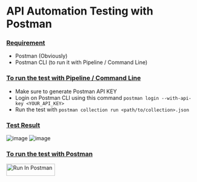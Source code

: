 # API Automation Testing with Postman

<h3><ins> Requirement </h3>

- Postman (Obviously)
- Postman CLI (to run it with Pipeline / Command Line)

<h3><ins> To run the test with Pipeline / Command Line </h3>

- Make sure to generate Postman API KEY
- Login on Postman CLI using this command `postman login --with-api-key <YOUR_API_KEY>`
- Run the test with `postman collection run <path/to/collection>.json`
 
<h3><ins> Test Result </h3>
  
![image](https://github.com/lynix28/api-postman-example/assets/102797648/d09250b3-0089-46a6-a0b4-a5a2701a10fe)
![image](https://github.com/lynix28/api-postman-example/assets/102797648/d09250b3-0089-46a6-a0b4-a5a2701a10fe)

<h3><ins> To run the test with Postman </h3>

[<img src="https://run.pstmn.io/button.svg" alt="Run In Postman" style="width: 128px; height: 32px;">](https://god.gw.postman.com/run-collection/40843526-abdf83ff-e3fa-4cb2-bb6f-0c52349d9ed8?action=collection%2Ffork&source=rip_markdown&collection-url=entityId%3D40843526-abdf83ff-e3fa-4cb2-bb6f-0c52349d9ed8%26entityType%3Dcollection%26workspaceId%3Da359d206-d40b-4855-a645-d079e5324431)
